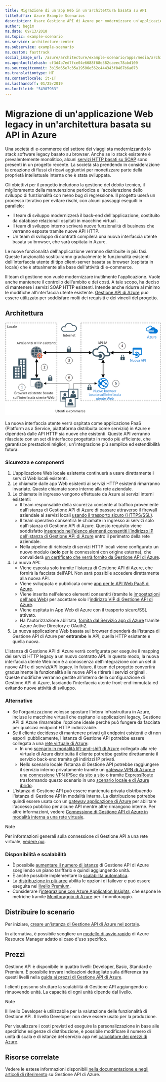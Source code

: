 ```yaml
---
title: Migrazione di un'app Web in un'architettura basata su API
titleSuffix: Azure Example Scenarios
description: Usare Gestione API di Azure per modernizzare un'applicazione Web legacy.
author: begim
ms.date: 09/13/2018
ms.topic: example-scenario
ms.service: architecture-center
ms.subservice: example-scenario
ms.custom: fasttrack
social_image_url: /azure/architecture/example-scenario/apps/media/architecture-apim-api-scenario.png
ms.openlocfilehash: cf3d4b7ed7fce04e6688f68e382caeec78abd100
ms.sourcegitcommit: 3b15d65e7c35a19506e562c444343f8467b6a073
ms.translationtype: HT
ms.contentlocale: it-IT
ms.lasthandoff: 01/25/2019
ms.locfileid: "54907963"
---
```

# <a name="migrating-a-legacy-web-application-to-an-api-based-architecture-on-azure"></a>Migrazione di un'applicazione Web legacy in un'architettura basata su API in Azure

Una società di e-commerce del settore dei viaggi sta modernizzando lo stack software legacy basato su browser. Anche se lo stack esistente è prevalentemente monolitico, alcuni [servizi HTTP basati su SOAP][soap] sono presenti in un progetto recente. La società sta prendendo in considerazione la creazione di flussi di ricavi aggiuntivi per monetizzare parte della proprietà intellettuale interna che è stata sviluppata.

Gli obiettivi per il progetto includono la gestione del debito tecnico, il miglioramento della manutenzione periodica e l'accelerazione dello sviluppo di funzionalità con meno bug di regressione. Il progetto userà un processo iterativo per evitare rischi, con alcuni passaggi eseguiti in parallelo:

- Il team di sviluppo modernizzerà il back-end dell'applicazione, costituito da database relazionali ospitati in macchine virtuali.
- Il team di sviluppo interno scriverà nuove funzionalità di business che verranno esposte tramite nuove API HTTP.
- Un team di sviluppo di contratti compilerà una nuova interfaccia utente basata su browser, che sarà ospitata in Azure.

Le nuove funzionalità dell'applicazione verranno distribuite in più fasi. Queste funzionalità sostituiranno gradualmente le funzionalità esistenti dell'interfaccia utente di tipo client-server basata su browser (ospitata in locale) che è attualmente alla base dell'attività di e-commerce.

Il team di gestione non vuole modernizzare inutilmente l'applicazione. Vuole anche mantenere il controllo dell'ambito e dei costi. A tale scopo, ha deciso di mantenere i servizi SOAP HTTP esistenti. Intende anche ridurre al minimo le modifiche all'interfaccia utente esistente. [Gestione API di Azure][apim] può essere utilizzato per soddisfare molti dei requisiti e dei vincoli del progetto.

## <a name="architecture"></a>Architettura

![Diagramma dell'architettura][architecture]

La nuova interfaccia utente verrà ospitata come applicazione PaaS (Platform as a Service, piattaforma distribuita come servizio) in Azure e dipenderà dalle API HTTP sia nuove che esistenti. Queste API verranno rilasciate con un set di interfacce progettato in modo più efficiente, che garantisce prestazioni migliori, un'integrazione più semplice ed estendibilità futura.

### <a name="components-and-security"></a>Sicurezza e componenti

1. L'applicazione Web locale esistente continuerà a usare direttamente i servizi Web locali esistenti.
2. Le chiamate dalle app Web esistenti ai servizi HTTP esistenti rimarranno invariate. Queste chiamate sono interne alla rete aziendale.
3. Le chiamate in ingresso vengono effettuate da Azure ai servizi interni esistenti:
    - Il team responsabile della sicurezza consente al traffico proveniente dall'istanza di Gestione API di Azure di passare attraverso il firewall aziendale ai servizi locali [usando il trasporto sicuro (HTTPS/SSL)][apim-ssl].
    - Il team operativo consentirà le chiamate in ingresso ai servizi solo dall'istanza di Gestione API di Azure. Questo requisito viene soddisfatto [inserendo nell'elenco elementi consentiti l'indirizzo IP dell'istanza di Gestione API di Azure][apim-whitelist-ip] entro il perimetro della rete aziendale.
    - Nella pipeline di richieste di servizi HTTP locali viene configurato un nuovo modulo (**solo** per le connessioni con origine esterna), che convaliderà [un certificato che verrà fornito da Gestione API di Azure][apim-mutualcert-auth].
4. La nuova API:
    - Viene esposta solo tramite l'istanza di Gestione API di Azure, che fornirà la facciata dell'API. Non sarà possibile accedere direttamente alla nuova API.
    - Viene sviluppata e pubblicata come [app per le API Web PaaS di Azure][azure-api-apps].
    - Viene inserita nell'elenco elementi consentiti (tramite le [impostazioni dell'app Web][azure-appservice-ip-restrict]) per accettare solo l'[indirizzo VIP di Gestione API di Azure][apim-faq-vip].
    - Viene ospitata in App Web di Azure con il trasporto sicuro/SSL attivato.
    - Ha l'autorizzazione abilitata, [fornita dal Servizio app di Azure][azure-appservice-auth] tramite Azure Active Directory e OAuth2.
5. La nuova applicazione Web basata sul browser dipenderà dall'istanza di Gestione API di Azure per **entrambe** le API, quella HTTP esistente e quella nuova.

L'istanza di Gestione API di Azure verrà configurata per eseguire il mapping dei servizi HTTP legacy a un nuovo contratto API. In questo modo, la nuova interfaccia utente Web non è a conoscenza dell'integrazione con un set di nuove API e di servizi/API legacy. In futuro, il team del progetto convertirà gradualmente la funzionalità alle nuove API e ritirerà i servizi originali. Queste modifiche verranno gestite all'interno della configurazione di Gestione API di Azure, lasciando l'interfaccia utente front-end immutata ed evitando nuove attività di sviluppo.

### <a name="alternatives"></a>Alternative

- Se l'organizzazione volesse spostare l'intera infrastruttura in Azure, incluse le macchine virtuali che ospitano le applicazioni legacy, Gestione API di Azure rimarrebbe l'opzione ideale perché può fungere da facciata per qualsiasi endpoint HTTP indirizzabile.
- Se il cliente decidesse di mantenere privati gli endpoint esistenti e di non esporli pubblicamente, l'istanza di Gestione API potrebbe essere collegata a una [rete virtuale di Azure][azure-vnet]:
  - In uno [scenario in modalità lift-and-shift di Azure][azure-vm-lift-shift] collegato alla rete virtuale di Azure distribuita il cliente potrebbe gestire direttamente il servizio back-end tramite gli indirizzi IP privati.
  - Nello scenario locale l'istanza di Gestione API potrebbe raggiungere il servizio interno privatamente tramite un [gateway VPN di Azure e una connessione VPN IPSec da sito a sito][azure-vpn] o tramite [ExpressRoute][azure-er] trasformando questo scenario in uno [scenario locale e di Azure ibrido][azure-hybrid].
- L'istanza di Gestione API può essere mantenuta privata distribuendo l'istanza di Gestione API in modalità interna. La distribuzione potrebbe quindi essere usata con un [gateway applicazione di Azure][azure-appgw] per abilitare l'accesso pubblico per alcune API mentre altre rimangono interne. Per altre informazioni, vedere [Connessione di Gestione API di Azure in modalità interna a una rete virtuale][apim-vnet-internal].

> [!NOTE]
> Per informazioni generali sulla connessione di Gestione API a una rete virtuale, [vedere qui][apim-vnet].

### <a name="availability-and-scalability"></a>Disponibilità e scalabilità

- È possibile [aumentare il numero di istanze][apim-scaleout] di Gestione API di Azure scegliendo un piano tariffario e quindi aggiungendo unità.
- È anche possibile implementare la [scalabilità automatica][apim-autoscale].
- La [distribuzione in più aree][apim-multi-regions] abilita le opzioni di failover e può essere eseguita nel [livello Premium][apim-pricing].
- Considerare l'[integrazione con Azure Application Insights][azure-apim-ai], che espone le metriche tramite [Monitoraggio di Azure][azure-mon] per il monitoraggio.

## <a name="deploy-the-scenario"></a>Distribuire lo scenario

Per iniziare, [creare un'istanza di Gestione API di Azure nel portale][apim-create].

In alternativa, è possibile scegliere un [modello di avvio rapido][azure-quickstart-templates-apim] di Azure Resource Manager adatto al caso d'uso specifico.

## <a name="pricing"></a>Prezzi

Gestione API è disponibile in quattro livelli: Developer, Basic, Standard e Premium. È possibile trovare indicazioni dettagliate sulla differenza tra questi livelli nella [guida ai prezzi di Gestione API di Azure][apim-pricing].

I clienti possono sfruttare la scalabilità di Gestione API aggiungendo o rimuovendo unità. La capacità di ogni unità dipende dal livello.

> [!NOTE]
> Il livello Developer è utilizzabile per la valutazione delle funzionalità di Gestione API. Il livello Developer non deve essere usato per la produzione.

Per visualizzare i costi previsti ed eseguire la personalizzazione in base alle specifiche esigenze di distribuzione, è possibile modificare il numero di unità di scala e di istanze del servizio app nel [calcolatore dei prezzi di Azure][pricing-calculator].

## <a name="related-resources"></a>Risorse correlate

Vedere le estese informazioni disponibili [nella documentazione e negli articoli di riferimento][apim] su Gestione API di Azure.

<!-- links -->

[architecture]: ./media/architecture-apim-api-scenario.png
[apim-create]: /azure/api-management/get-started-create-service-instance
[apim-git]: /azure/api-management/api-management-configuration-repository-git
[apim-multi-regions]: /azure/api-management/api-management-howto-deploy-multi-region
[apim-autoscale]: /azure/api-management/api-management-howto-autoscale
[apim-scaleout]: /azure/api-management/upgrade-and-scale
[azure-apim-ai]: /azure/api-management/api-management-howto-app-insights
[azure-ai]: /azure/application-insights/
[azure-mon]: /azure/monitoring-and-diagnostics/monitoring-overview
[azure-appgw]: /azure/application-gateway/application-gateway-introduction
[apim-vnet-internal]: /azure/api-management/api-management-howto-integrate-internal-vnet-appgateway
[apim-vnet]: /azure/api-management/api-management-using-with-vnet
[azure-hybrid]: /azure/architecture/reference-architectures/hybrid-networking/
[azure-er]: /azure/expressroute/expressroute-introduction
[azure-vpn]: /azure/vpn-gateway/vpn-gateway-howto-site-to-site-resource-manager-portal
[azure-vnet]: /azure/virtual-network/virtual-networks-overview
[azure-appservice-auth]: /azure/app-service/app-service-authentication-overview#identity-providers
[apim-faq-vip]: /azure/api-management/api-management-faq#is-the-api-management-gateway-ip-address-constant-can-i-use-it-in-firewall-rules
[azure-appservice-ip-restrict]: /azure/app-service/app-service-ip-restrictions
[azure-api-apps]: /azure/app-service/
[apim-ssl]: /azure/api-management/api-management-howto-manage-protocols-ciphers
[apim-mutualcert-auth]: /azure/api-management/api-management-howto-mutual-certificates
[apim-whitelist-ip]: /azure/api-management/api-management-faq#is-the-api-management-gateway-ip-address-constant-can-i-use-it-in-firewall-rules
[anti-corruption-layer-pattern]: /azure/architecture/patterns/anti-corruption-layer
[apim]: /azure/api-management/api-management-key-concepts
[apim-api-design-guidance]: /azure/architecture/best-practices/api-design
[visualstudio-youtube-solid-design]: https://youtu.be/agkWYPUcLpg
[azure-vm-lift-shift]: https://azure.microsoft.com/resources/azure-virtual-datacenter-lift-and-shift-guide/
[standard-pricing-calc]: https://azure.com/e/
[premium-pricing-calc]: https://azure.com/e/
[apim-pricing]: https://azure.microsoft.com/pricing/details/api-management/
[azure-quickstart-templates-apim]: https://azure.microsoft.com/resources/templates/?term=API+Management&pageNumber=1
[soap]: https://en.wikipedia.org/wiki/SOAP
[pricing-calculator]: https://azure.com/e/0e916a861fac464db61342d378cc0bd6
